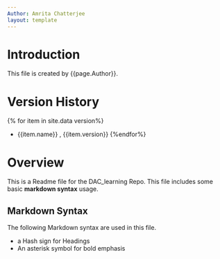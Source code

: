 ```yaml
---
Author: Amrita Chatterjee
layout: template
---
```



# Introduction

This file is created by {{page.Author}}.

# Version History

{% for item in site.data version%}
- {{item.name}} , {{item.version}}
{%endfor%}

# Overview

This is a Readme file for the DAC_learning Repo. This file includes some basic **markdown syntax** usage.

## Markdown Syntax

The following Markdown syntax are used in this file.
-  a Hash sign for Headings
-  An asterisk symbol for bold emphasis